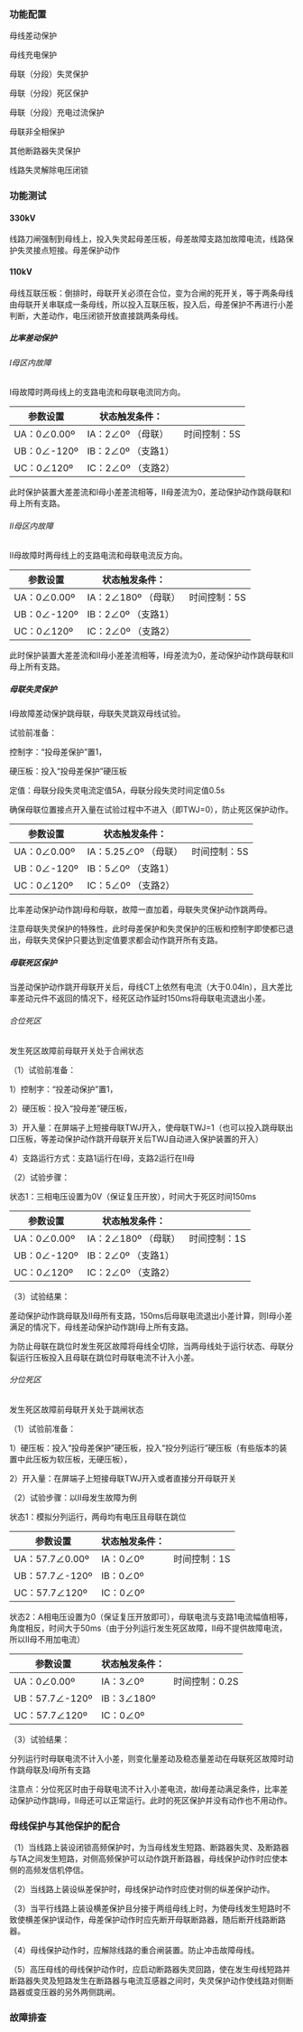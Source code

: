 ### 功能配置

母线差动保护

母线充电保护

母联（分段）失灵保护

母联（分段）死区保护

母联（分段）充电过流保护

母联非全相保护

其他断路器失灵保护

线路失灵解除电压闭锁

### 功能测试

#### 330kV

线路刀闸强制到母线上，投入失灵起母差压板，母差故障支路加故障电流，线路保护失灵接点短接。母差保护动作

 

#### 110kV

母线互联压板：倒排时，母联开关必须在合位，变为合闸的死开关，等于两条母线由母联开关串联成一条母线，所以投入互联压板，投入后，母差保护不再进行小差判断，大差动作，电压闭锁开放直接跳两条母线。

##### 比率差动保护

###### I母区内故障

I母故障时两母线上的支路电流和母联电流同方向。

| **参数设置** | **状态触发条件：** |              |
| ------------ | ------------------ | ------------ |
| UA：0∠0.00º  | IA：2∠0º （母联）  | 时间控制：5S |
| UB：0∠-120º  | IB：2∠0º （支路1） |              |
| UC：0∠120º   | IC：2∠0º （支路2） |              |

 

此时保护装置大差差流和I母小差差流相等，II母差流为0，差动保护动作跳母联和I母上所有支路。

###### II母区内故障

II母故障时两母线上的支路电流和母联电流反方向。

| **参数设置** | **状态触发条件：**  |              |
| ------------ | ------------------- | ------------ |
| UA：0∠0.00º  | IA：2∠180º （母联） | 时间控制：5S |
| UB：0∠-120º  | IB：2∠0º （支路1）  |              |
| UC：0∠120º   | IC：2∠0º （支路2）  |              |

此时保护装置大差差流和II母小差差流相等，I母差流为0，差动保护动作跳母联和II母上所有支路。

##### 母联失灵保护

I母故障差动保护跳母联，母联失灵跳双母线试验。

试验前准备：

控制字：“投母差保护”置1，

硬压板：投入“投母差保护”硬压板

定值：母联分段失灵电流定值5A，母联分段失灵时间定值0.5s

确保母联位置接点开入量在试验过程中不进入（即TWJ=0），防止死区保护动作。

| **参数设置** | **状态触发条件：** |              |
| ----------------------- | ------------------------ | ------------ |
| UA：0∠0.00º             | IA：5.25∠0º （母联）     | 时间控制：5S |
| UB：0∠-120º             | IB：5∠0º （支路1）       |              |
| UC：0∠120º              | IC：5∠0º （支路2）       |              |

比率差动保护动作跳I母和母联，故障一直加着，母联失灵保护动作跳两母。

注意母联失灵保护的特殊性，此时母差保护和失灵保护的压板和控制字即使都已退出，母联失灵保护只要达到定值要求都会动作跳开所有支路。

##### 母联死区保护

当差动保护动作跳开母联开关后，母线CT上依然有电流（大于0.04In），且大差比率差动元件不返回的情况下，经死区动作延时150ms将母联电流退出小差。

###### 合位死区

发生死区故障前母联开关处于合闸状态

（1）试验前准备：

1）控制字：“投差动保护”置1，

2）硬压板：投入“投母差”硬压板，

3）开入量：在屏端子上短接母联TWJ开入，使母联TWJ=1（也可以投入跳母联出口压板，等差动保护动作跳开母联开关后TWJ自动进入保护装置的开入）

4）支路运行方式：支路1运行在I母，支路2运行在II母

（2）试验步骤：

状态1：三相电压设置为0V（保证复压开放），时间大于死区时间150ms

| **参数设置** | **状态触发条件：** |              |
| ----------------------- | ------------------------ | ------------ |
| UA：0∠0.00º             | IA：2∠180º （母联）      | 时间控制：1S |
| UB：0∠-120º             | IB：2∠0º （支路1）       |              |
| UC：0∠120º              | IC：2∠0º （支路2）       |              |

 

（3）试验结果：

差动保护动作跳母联及II母所有支路，150ms后母联电流退出小差计算，则I母小差满足的情况下，母线差动保护动作跳I母上所有支路。



为防止母联在跳位时发生死区故障将母线全切除，当两母线处于运行状态、母联分裂运行压板投入且母联在跳位时母联电流不计入小差。

###### 分位死区

发生死区故障前母联开关处于跳闸状态

（1）试验前准备：

1）硬压板：投入“投母差保护”硬压板，投入“投分列运行”硬压板（有些版本的装置中此压板为软压板，无硬压板），

2）开入量：在屏端子上短接母联TWJ开入或者直接分开母联开关

（2）试验步骤：以II母发生故障为例

状态1：模拟分列运行，两母均有电压且母联在跳位

| **参数设置** | **状态触发条件：** |              |
| ----------------------- | ------------------------ | ------------ |
| UA：57.7∠0.00º          | IA：0∠0º                 | 时间控制：1S |
| UB：57.7∠-120º          | IB：0∠0º                 |              |
| UC：57.7∠120º           | IC：0∠0º                 |              |

状态2：A相电压设置为0（保证复压开放即可），母联电流与支路1电流幅值相等，角度相反，时间大于50ms（由于分列运行发生死区故障，II母不提供故障电流，所以II母不用加电流）

| **参数设置** | **状态触发条件：** |                |
| ----------------------- | ------------------------ | -------------- |
| UA：0∠0.00º             | IA：3∠0º                 | 时间控制：0.2S |
| UB：57.7∠-120º          | IB：3∠180º               |                |
| UC：57.7∠120º           | IC：0∠0º                 |                |

（3）试验结果：

分列运行时母联电流不计入小差，则变化量差动及稳态量差动在母联死区故障时动作跳母联及I母所有支路

注意点：分位死区时由于母联电流不计入小差电流，故I母差动满足条件，比率差动保护动作跳I母，II母还可以正常运行。此时的死区保护并没有动作也不用动作。

### 母线保护与其他保护的配合

（1）当线路上装设闭锁高频保护时，为当母线发生短路、断路器失灵、及断路器与TA之间发生短路，对侧高频保护可以动作跳开断路器，母线保护动作时应使本侧的高频发信机停信。

（2）当线路上装设纵差保护时，母线保护动作时应使对侧的纵差保护动作。

（3）当平行线路上装设横差保护且分接于两组母线上时，为使母线发生短路时不致使横差保护误动作，母差保护动作时应先断开母联断路器，随后断开线路断路器。

（4）母线保护动作时，应解除线路的重合闸装置。防止冲击故障母线。

（5）高压母线的母线保护动作时，应启动断路器失灵回路，使在发生母线短路并断路器失灵及短路发生在断路器与电流互感器之间时，失灵保护动作使线路对侧断路器或变压器的另外两侧跳闸。

### 故障排查
